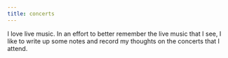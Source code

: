 ```yaml
---
title: concerts
---
```


I love live music. In an effort to better remember the live music that I see,
I like to write up some notes and record my thoughts on the concerts that
I attend.
